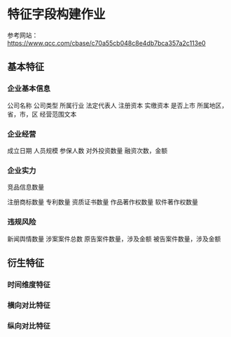 # 特征字段构建作业

参考网站：https://www.qcc.com/cbase/c70a55cb048c8e4db7bca357a2c113e0

## 基本特征

### 企业基本信息

公司名称
公司类型
所属行业
法定代表人
注册资本
实缴资本
是否上市
所属地区，省，市，区
经营范围文本

### 企业经营

成立日期
人员规模
参保人数
对外投资数量
融资次数，金额

### 企业实力

竞品信息数量

注册商标数量
专利数量
资质证书数量
作品著作权数量
软件著作权数量

### 违规风险

新闻舆情数量
涉案案件总数
原告案件数量，涉及金额
被告案件数量，涉及金额

## 衍生特征
### 时间维度特征

### 横向对比特征

### 纵向对比特征
